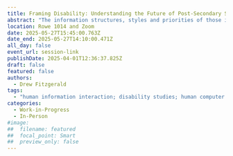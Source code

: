 ```yaml
---
title: Framing Disability: Understanding the Future of Post-Secondary Student Accessibility Accommodations by Documenting Past Experiences
abstract: "The information structures, styles and priorities of those in the disabled community are vastly different from those that make up academic culture, creating a disparity between the needs of disabled students and the support of the university accommodations system. With mixed methods data that describes the post-secondary accommodations system, a model of overlapping frames of information access and use could be created that would allow for an in-depth analysis of information and the disabled post-secondary experience. In addition to contributing to the literature on post-secondary disability and accessibility, this research will also produce concrete recommendations to improve post-secondary accommodations systems."
location: Rowe 1014 and Zoom
date: 2025-05-27T15:45:00.763Z
date_end: 2025-05-27T14:10:00.471Z
all_day: false
event_url: session-link
publishDate: 2025-04-01T12:36:37.825Z
draft: false
featured: false
authors:
  - Drew Fitzgerald
tags:
  - "human information interaction; disability studies; human computer interaction; post-secondary education; policy studies; accommodation studies; EDIA"
categories:
  - Work-in-Progress
  - In-Person
#image:
##  filename: featured
##  focal_point: Smart
##  preview_only: false
---
```

